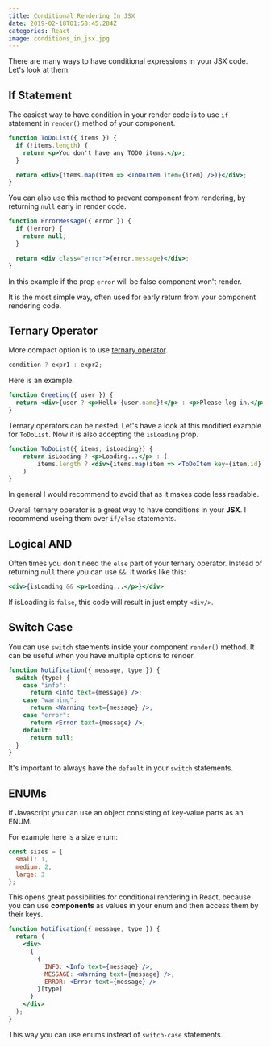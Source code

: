 ```yaml
---
title: Conditional Rendering In JSX 
date: 2019-02-18T01:58:45.284Z
categories: React
image: conditions_in_jsx.jpg
---
```


There are many ways to have conditional expressions in your JSX code. Let's look at them.

## If Statement

The easiest way to have condition in your render code is to use `if` statement in `render()` method of your component.

```jsx
function ToDoList({ items }) {
  if (!items.length) {
    return <p>You don't have any TODO items.</p>;
  }

  return <div>{items.map(item => <ToDoItem item={item} />)}</div>;
}
```

You can also use this method to prevent component from rendering, by returning `null` early in render code.

```jsx
function ErrorMessage({ error }) {
  if (!error) {
    return null;
  }

  return <div class="error">{error.message}</div>;
}
```

In this example if the prop `error` will be false component won't render.

It is the most simple way, often used for early return from your component rendering code.

## Ternary Operator

More compact option is to use [ternary operator](https://developer.mozilla.org/en-US/docs/Web/JavaScript/Reference/Operators/Conditional_Operator).

```js
condition ? expr1 : expr2;
```

Here is an example.

```jsx
function Greeting({ user }) {
  return <div>{user ? <p>Hello {user.name}!</p> : <p>Please log in.</p>}</div>;
}
```

Ternary operators can be nested. Let's have a look at this modified example for `ToDoList`. Now it is also accepting the `isLoading` prop.

```jsx
function ToDoList({ items, isLoading}) {
    return isLoading ? <p>Loading...</p> : (
        items.length ? <div>{items.map(item => <ToDoItem key={item.id} item={item} />}</div> : <p>ToDo list is empty</p>  )
    )
}
```

In general I would recommend to avoid that as it makes code less readable.

Overall ternary operator is a great way to have conditions in your **JSX**. I recommend useing them over `if/else` statements.

## Logical AND

Often times you don't need the `else` part of your ternary operator. Instead of returning `null` there you can use `&&`. It works like this:

```jsx
<div>{isLoading && <p>Loading...</p>}</div>
```

If isLoading is `false`, this code will result in just empty `<div/>`.

## Switch Case

You can use `switch` staements inside your component `render()` method. It can be useful when you have multiple options to render.

```jsx
function Notification({ message, type }) {
  switch (type) {
    case "info":
      return <Info text={message} />;
    case "warning":
      return <Warning text={message} />;
    case "error":
      return <Error text={message} />;
    default:
      return null;
  }
}
```

It's important to always have the `default` in your `switch` statements.

## ENUMs

If Javascript you can use an object consisting of key-value parts as an ENUM.

For example here is a size enum:

```jsx
const sizes = {
  small: 1,
  medium: 2,
  large: 3
};
```

This opens great possibilities for conditional rendering in React, because you can use **components** as values in your enum and then access them by their keys.

```jsx
function Notification({ message, type }) {
  return (
    <div>
      {
        {
          INFO: <Info text={message} />,
          MESSAGE: <Warning text={message} />,
          ERROR: <Error text={message} />
        }[type]
      }
    </div>
  );
}
```

This way you can use enums instead of `switch-case` statements.
